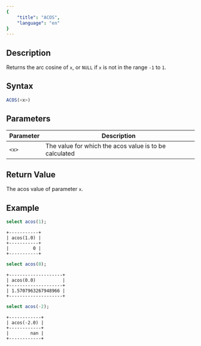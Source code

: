 ```yaml
---
{
    "title": "ACOS",
    "language": "en"
}
---
```


## Description

Returns the arc cosine of `x`, or `NULL` if `x` is not in the range `-1` to `1`.

## Syntax

```sql
ACOS(<x>)
```

## Parameters  

| Parameter | Description |  
| -- | -- |  
| `<x>` | The value for which the acos value is to be calculated |  

## Return Value  

The acos value of parameter `x`. 

## Example

```sql
select acos(1);
```

```text
+-----------+
| acos(1.0) |
+-----------+
|         0 |
+-----------+
```

```sql
select acos(0);
```

```text
+--------------------+
| acos(0.0)          |
+--------------------+
| 1.5707963267948966 |
+--------------------+
```

```sql
select acos(-2);
```

```text
+------------+
| acos(-2.0) |
+------------+
|        nan |
+------------+
```
